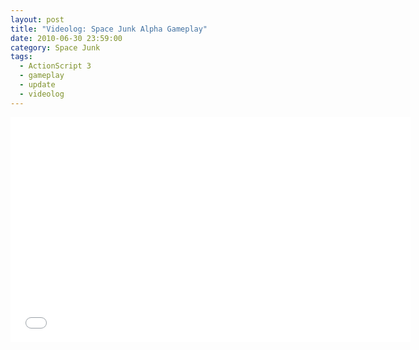 ```yaml
---
layout: post
title: "Videolog: Space Junk Alpha Gameplay"
date: 2010-06-30 23:59:00
category: Space Junk
tags:
  - ActionScript 3
  - gameplay
  - update
  - videolog
---
```


<iframe width="640" height="360" src="//www.youtube.com/embed/1cJfvCiYm60" frameborder="0" allowfullscreen></iframe>
